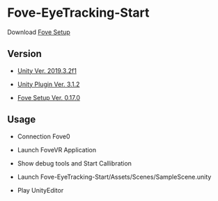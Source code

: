 # Fove-EyeTracking-Start

Download [Fove Setup](https://www.getfove.com/developers/)

## Version

- [Unity Ver. 2019.3.2f1](https://unity3d.com/jp/get-unity/download/archive)

- [Unity Plugin Ver. 3.1.2](https://www.getfove.com/developers/)

- [Fove Setup Ver. 0.17.0](https://www.getfove.com/developers/)

## Usage

- Connection Fove0

- Launch FoveVR Application

- Show debug tools and Start Callibration

- Launch Fove-EyeTracking-Start/Assets/Scenes/SampleScene.unity

- Play UnityEditor
